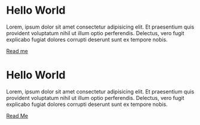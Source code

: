 <!DOCTYPE html>
<body>
  <h1>Hello World</h1>
  <p> Lorem, ipsum dolor sit amet consectetur adipisicing elit. Et praesentium quis provident voluptatum nihil ut illum optio perferendis. Delectus, vero fugit explicabo fugiat dolores corrupti deserunt sunt ex tempore nobis.</p>
</body>
<a href="/README.md">Read me</a>



# Hello World

Lorem, ipsum dolor sit amet consectetur adipisicing elit. Et praesentium quis provident voluptatum nihil ut illum optio perferendis. Delectus, vero fugit explicabo fugiat dolores corrupti deserunt sunt ex tempore nobis.

[Read Me](README.md)
